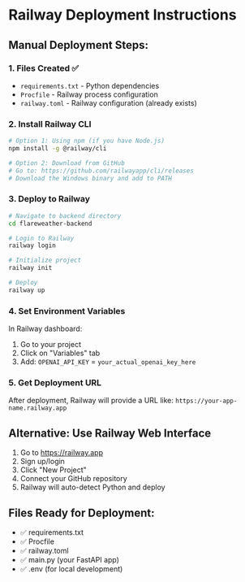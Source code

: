 # Railway Deployment Instructions

## Manual Deployment Steps:

### 1. Files Created ✅
- `requirements.txt` - Python dependencies
- `Procfile` - Railway process configuration
- `railway.toml` - Railway configuration (already exists)

### 2. Install Railway CLI
```bash
# Option 1: Using npm (if you have Node.js)
npm install -g @railway/cli

# Option 2: Download from GitHub
# Go to: https://github.com/railwayapp/cli/releases
# Download the Windows binary and add to PATH
```

### 3. Deploy to Railway
```bash
# Navigate to backend directory
cd flareweather-backend

# Login to Railway
railway login

# Initialize project
railway init

# Deploy
railway up
```

### 4. Set Environment Variables
In Railway dashboard:
1. Go to your project
2. Click on "Variables" tab
3. Add: `OPENAI_API_KEY` = `your_actual_openai_key_here`

### 5. Get Deployment URL
After deployment, Railway will provide a URL like:
`https://your-app-name.railway.app`

## Alternative: Use Railway Web Interface
1. Go to https://railway.app
2. Sign up/login
3. Click "New Project"
4. Connect your GitHub repository
5. Railway will auto-detect Python and deploy

## Files Ready for Deployment:
- ✅ requirements.txt
- ✅ Procfile  
- ✅ railway.toml
- ✅ main.py (your FastAPI app)
- ✅ .env (for local development)
